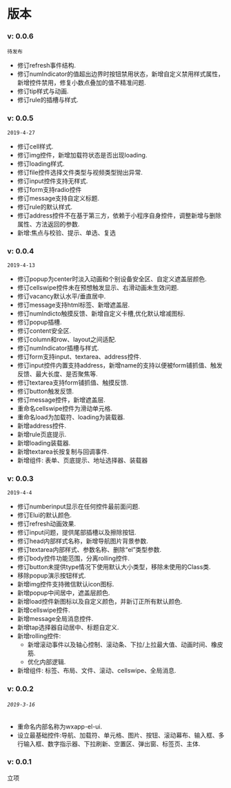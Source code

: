 # 版本

### v: 0.0.6

`待发布`

* 修订refresh事件结构.
* 修订numIndicator的值超出边界时按钮禁用状态，新增自定义禁用样式属性，新增控件禁用，修复小数点叠加的值不精准问题.
* 修订tip样式与动画.
* 修订rule的插槽与样式.

### v: 0.0.5

`2019-4-27`

* 修订cell样式.
* 修订img控件，新增加载符状态是否出现loading.
* 修订loading样式.
* 修订file控件选择文件类型与视频类型抛出异常.
* 修订input控件支持无样式.
* 修订form支持radio控件
* 修订message支持自定义标题.
* 修订rule的默认样式.
* 修订address控件不在基于第三方，依赖于小程序自身控件，调整新增与删除属性、方法返回的参数.
* 新增:焦点与校验、提示、单选、复选

### **v: 0.0.4**

`2019-4-13`

* 修订popup为center时淡入动画和个别设备安全区、自定义遮盖层颜色.
* 修订cellswipe控件未在预想触发显示、右滑动画未生效问题.
* 修订vacancy默认水平/垂直居中.
* 修订message支持html标签、新增遮盖层.
* 修订numlndicto触摸反馈、新增自定义卡槽,优化默认增减图标.
* 修订popup插槽.
* 修订content安全区.
* 修订column和row、layout之间适配.
* 修订numIndicator插槽与样式.
* 修订form支持input、textarea、address控件.
* 修订input控件内置支持address，新增name的支持以便被form铺抓值、触发反馈、最大长度、是否聚焦等.
* 修订textarea支持form铺抓值、触摸反馈.
* 修订button触发反馈.
* 修订message控件，新增遮盖层.
* 重命名cellswipe控件为滑动单元格.
* 重命名load为加载符、loading为装载器.
* 新增address控件.
* 新增rule页底提示.
* 新增loading装载器.
* 新增textarea长按复制与回调事件.
* 新增组件: 表单、页底提示、地址选择器、装载器

### **v: 0.0.3**

`2019-4-4`

* 修订numberinput显示在任何控件最前面问题.
* 修订Elui的默认颜色.
* 修订refresh动画效果.
* 修订input问题，提供尾部插槽以及擦除按钮.
* 修订head内部样式名称，新增导航图片背景参数.
* 修订textarea内部样式、参数名称、删除“el”类型参数.
* 修订body控件功能范围，分离rolling控件.
* 修订button未提供type情况下使用默认大小类型，移除未使用的Class类.
* 移除popup演示按钮样式.
* 新增img控件支持微信默认icon图标.
* 新增popup中间居中，遮盖层颜色.
* 新增load控件新图标以及自定义颜色，并新订正所有默认颜色.
* 新增cellswipe控件.
* 新增message全局消息控件.
* 新增tap选择器自动居中、标题自定义.
* 新增rolling控件:
  * 新增滚动事件以及轴心控制、滚动条、下拉/上拉最大值、动画时间、橡皮筋.
  * 优化内部逻辑.
* 新增组件: 标签、布局、文件、滚动、cellswipe、全局消息.

### **v: 0.0.2**

###### `2019-3-16`

* 重命名内部名称为wxapp-el-ui.
* 设立最基础控件:导航、加载符、单元格、图片、按钮、滚动幕布、输入框、多行输入框、数字指示器、下拉刷新、空置区、弹出窗、标签页、主体.

### **v: 0.0.1**

立项

